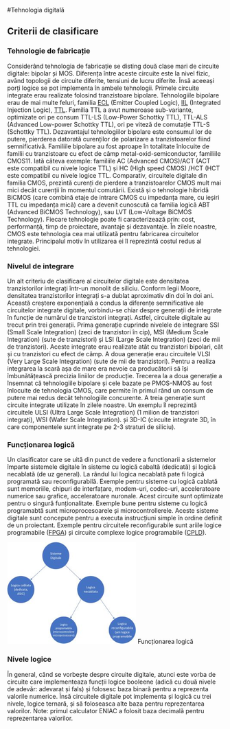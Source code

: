 #Tehnologia digitală
## Criterii de clasificare
### Tehnologie de fabricație
Considerând tehnologia de fabricație se disting două clase mari de circuite digitale: bipolar și MOS. Diferența între aceste circuite este la nivel fizic, având topologii de circuite diferite, tensiuni de lucru diferite. Însă aceeași porți logice se pot implementa în ambele tehnologii. Primele circuite integrate erau realizate folosind tranzistoare bipolare. Tehnologiile bipolare erau de mai multe feluri, familia [ECL](https://en.wikipedia.org/wiki/Emitter-coupled_logic) (Emitter Coupled Logic), [IIL](https://en.wikipedia.org/wiki/Integrated_injection_logic) (Integrated Injection Logic), [TTL](https://en.wikipedia.org/wiki/Transistor%E2%80%93transistor_logic). Familia TTL a avut numeroase sub-variante, optimizate ori pe consum TTL-LS (Low-Power Schottky TTL), TTL-ALS (Advanced Low-power Schottky TTL), ori pe viteză de comutație TTL-S (Schottky TTL). Dezavantajul tehnologiilor bipolare este consumul lor de putere, pierderea datorată curenților de polarizare a tranzistoarelor fiind semnificativă.
Familiile bipolare au fost aproape în totalitate înlocuite de familii cu tranzistoare cu efect de câmp metal-oxid-semiconductor, familiile CMOS11. Iată câteva exemple: familiile AC (Advanced CMOS)/ACT (ACT este compatibil cu nivele logice TTL) și HC (High speed CMOS) /HCT (HCT este compatibil cu nivele logice TTL. Comparativ, circuitele digitale din familia CMOS, prezintă curenți de pierdere a tranzistoarelor CMOS mult mai mici decât curenții în momentul comutării.
Există și o tehnologie hibridă BiCMOS (care combină etaje de intrare CMOS cu impedanța mare, cu ieșiri TTL cu impedanța mică) care a devenit cunoscută ca familia logică ABT (Advanced BiCMOS Technology), sau LVT (Low-Voltage BiCMOS Technology).
Fiecare tehnologie poate fi caracterizează prin: cost, performanță, timp de proiectare, avantaje și dezavantaje. În zilele noastre, CMOS este tehnologia cea mai utilizată pentru fabricarea circuitelor integrate. Principalul motiv în utilizarea ei îl reprezintă
costul redus al tehnologiei.
### Nivelul de integrare
Un alt criteriu de clasificare al circuitelor digitale este densitatea tranzistorilor integrați într-un monolit de siliciu. Conform legii Moore, densitatea tranzistorilor integrați s-a dublat aproximativ din doi în doi ani. Această creștere exponențială a condus
la diferențe semnificative ale circuitelor integrate digitale, vorbindu-se chiar despre generații de integrate în funcție de numărul de tranzistori integrați. Astfel, circuitele digitale au trecut prin trei generații. Prima generație cuprinde nivelele de integrare SSI (Small Scale Integration) (zeci de tranzistori în cip), MSI (Medium Scale Integration) (sute de tranzistori) și LSI (Large Scale Integration) (zeci de mii de tranzistori).
Aceste integrate erau realizate atât cu tranzistori bipolari, cât și cu tranzistori cu efect de câmp. A doua generație erau circuitele VLSI (Very Large Scale Integration) (sute de mii de tranzistori). Pentru a realiza integrarea la scară așa de mare era nevoie ca producătorii să își îmbunătățească precizia liniilor de producție. Trecerea la a doua generație a însemnat că tehnologiile
bipolare și cele bazate pe PMOS-NMOS au fost înlocuite de tehnologia CMOS, care permite în primul rând un consum de putere mai redus decât tehnologiile concurente. A treia generație sunt circuite integrate utilizate în zilele noastre. Un exemplu îl reprezintă
circuitele ULSI (Ultra Large Scale Integration) (1 milion de tranzistori integrați), WSI (Wafer Scale Integration). și 3D-IC (circuite integrate 3D, în care componentele sunt integrate pe 2-3 straturi de siliciu).
### Funcționarea logică
Un clasificator care se uită din punct de vedere a functionarii a sistemelor împarte sistemele digitale în sisteme cu logică cabaltă (dedicată) și logică necablată (de uz general). La rândul lui logica necablată pate fi logică programată sau reconfigurabilă. Exemple pentru sisteme cu logică cablată sunt memoriile, chipuri de interfațare, modem-uri, codec-uri, acceleratoare numerice sau grafice, acceleratoare nuronale. Acest circuite sunt optimizate pentru o singură funționalitate. Exemple bune pentru sisteme cu logică programabtă sunt microprocesoarele și microcontrollerele. Aceste sisteme digitale sunt concepute pentru a executa instrucțiuni simple în ordine definit de un proiectant. Exemple pentru circuitele reconfigurabile sunt ariile logice programabile ([FPGA](https://en.wikipedia.org/wiki/Field-programmable_gate_array)) și circuite complexe logice programabile ([CPLD](https://en.wikipedia.org/wiki/Complex_programmable_logic_device)).

![Functionarea logica](https://github.com/botondkirei/Suport_HDL/blob/master/Curs_1/Drawing1.jpg "Functionarea logica")
Funcționarea logică


### Nivele logice
În general, când se vorbește despre circuite digitale, atunci este vorba de circuite care implementeaza funcții logice booleene (adică cu două nivele de adevăr: adevarat și fals) și folosesc baza binară pentru a reprezenta valorile numerice. Însă circuitele digitale  pot implementa și logică cu trei nivele, logice ternară, și să foloseasca alte baza pentru reprezentarea valorilor. 
Note: primul calculator ENIAC a folosit baza decimală pentru reprezentarea valorilor. 

